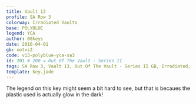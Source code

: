 ```yaml
---
title: Vault 13
profile: SA Row 3
colorway: Irradiated Vaults
base: POLYBLUE
legend: YCA
author: 00keys
date: 2016-04-01
gb: ootvs2
code: v13-polyblue-yca-sa3
id: 201 # 200 = Out Of The Vault - Series II
tags: SA Row 3, Vault 13, Out Of The Vault - Series II GB, Irradiated, Irradiated Vaults Kit
template: key.jade
---
```


The legend on this key might seem a bit hard to see, but that is becaues the plastic used is actually glow in the dark!
